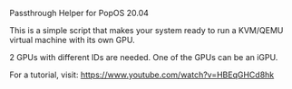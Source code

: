Passthrough Helper for PopOS 20.04

This is a simple script that makes your system ready to run a KVM/QEMU virtual machine with its own GPU.

2 GPUs with different IDs are needed. One of the GPUs can be an iGPU.

For a tutorial, visit: https://www.youtube.com/watch?v=HBEqGHCd8hk
